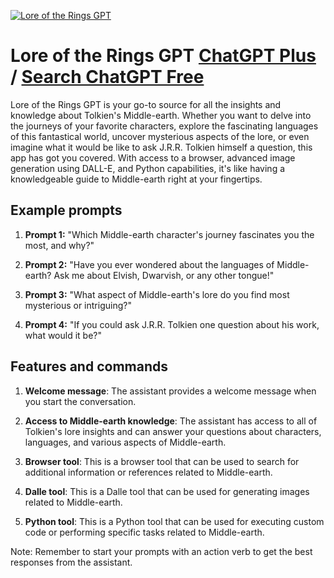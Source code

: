 
[![Lore of the Rings GPT](https://files.oaiusercontent.com/file-q3p5XSLj5mpPssgbSFXaEVqi?se=2123-10-19T21%3A38%3A19Z&sp=r&sv=2021-08-06&sr=b&rscc=max-age%3D31536000%2C%20immutable&rscd=attachment%3B%20filename%3D9b8c0aa7-05cb-455e-af16-3303c0a2d767.png&sig=smumMU5plcN91v/8W3leVScNvf5xng2wFRSzUd%2Bv/Xc%3D)](https://chat.openai.com/g/g-JeX99UqKu-lore-of-the-rings-gpt)

# Lore of the Rings GPT [ChatGPT Plus](https://chat.openai.com/g/g-JeX99UqKu-lore-of-the-rings-gpt) / [Search ChatGPT Free](https://gptcall.net/index.html#/?search=Lore%20of%20the%20Rings%20GPT)

Lore of the Rings GPT is your go-to source for all the insights and knowledge about Tolkien's Middle-earth. Whether you want to delve into the journeys of your favorite characters, explore the fascinating languages of this fantastical world, uncover mysterious aspects of the lore, or even imagine what it would be like to ask J.R.R. Tolkien himself a question, this app has got you covered. With access to a browser, advanced image generation using DALL-E, and Python capabilities, it's like having a knowledgeable guide to Middle-earth right at your fingertips.

## Example prompts

1. **Prompt 1:** "Which Middle-earth character's journey fascinates you the most, and why?"

2. **Prompt 2:** "Have you ever wondered about the languages of Middle-earth? Ask me about Elvish, Dwarvish, or any other tongue!"

3. **Prompt 3:** "What aspect of Middle-earth's lore do you find most mysterious or intriguing?"

4. **Prompt 4:** "If you could ask J.R.R. Tolkien one question about his work, what would it be?"

## Features and commands

1. **Welcome message**: The assistant provides a welcome message when you start the conversation.

2. **Access to Middle-earth knowledge**: The assistant has access to all of Tolkien's lore insights and can answer your questions about characters, languages, and various aspects of Middle-earth.

3. **Browser tool**: This is a browser tool that can be used to search for additional information or references related to Middle-earth.

4. **Dalle tool**: This is a Dalle tool that can be used for generating images related to Middle-earth.

5. **Python tool**: This is a Python tool that can be used for executing custom code or performing specific tasks related to Middle-earth.

Note: Remember to start your prompts with an action verb to get the best responses from the assistant.



